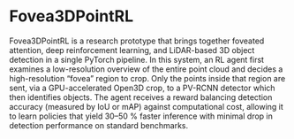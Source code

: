 # Fovea3DPointRL

Fovea3DPointRL is a research prototype that brings together foveated attention, deep reinforcement learning, and LiDAR-based 3D object detection in a single PyTorch pipeline. In this system, an RL agent first examines a low-resolution overview of the entire point cloud and decides a high-resolution “fovea” region to crop. Only the points inside that region are sent, via a GPU-accelerated Open3D crop, to a PV-RCNN detector which then identifies objects. The agent receives a reward balancing detection accuracy (measured by IoU or mAP) against computational cost, allowing it to learn policies that yield 30–50 % faster inference with minimal drop in detection performance on standard benchmarks.

